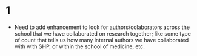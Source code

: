 # 1

- Need to add enhancement to look for authors/colaborators across the school that we have collaborated on research together; like some type of count that tells us how many internal authors we have collaborated with with SHP, or within the school of medicine, etc.

<!-- - need to update db from sqlite to mysql / fallsprevention db so we can make sure that the cronb job secript that can be run properly 
    - currently in the github/actions folder the cronjob is setup to connect to the sqlite db but we need to change it to the mysql db
    - need to update the db connection string in the cronjob script to connect to the mysql db
    - in addition need to refactor the code to use the mysql db instead of the sqlite db in the main codebase -->